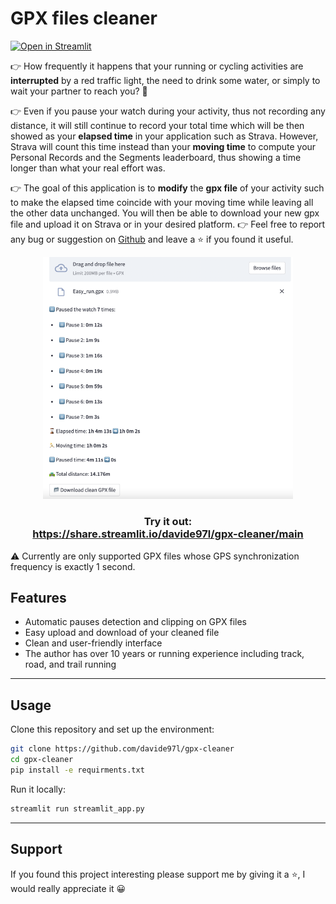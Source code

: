 # GPX files cleaner

[![Open in Streamlit](https://static.streamlit.io/badges/streamlit_badge_black_white.svg)](https://share.streamlit.io/davide97l/gpx-cleaner/main)

👉 How frequently it happens that your running or cycling activities are **interrupted** by a red traffic light,  the need to drink some water, or simply to wait your partner to reach you? 🤔

👉 Even if you pause your watch during your activity, thus not recording any distance, it will still continue to record your total time which will be then showed as your **elapsed time** in your application such as Strava.
However, Strava will count this time instead than your **moving time** to compute your Personal Records and the Segments leaderboard, thus showing a time longer than what your real effort was.


👉 The goal of this application is to **modify** the **gpx file** of your activity such to make the elapsed
 time coincide with your moving time while leaving all the other data unchanged. You will then be able to download your new gpx file and upload it on Strava or in your desired platform.
👉 Feel free to report any bug or suggestion on [Github](https://github.com/davide97l/gpx-cleaner) and leave a ⭐ if you found it useful.

<p align="center">
    <img src="images/example.png" width=400>
</p>

<h3 align="center">
    Try it out: <br>
    <a href="https://share.streamlit.io/davide97l/running-performance-calculator/main">https://share.streamlit.io/davide97l/gpx-cleaner/main</a>
</h3>

⚠️ Currently are only supported GPX files whose GPS synchronization frequency is exactly 1 second.

## Features

- Automatic pauses detection and clipping on GPX files
- Easy upload and download of your cleaned file
- Clean and user-friendly interface
- The author has over 10 years or running experience including track, road, and trail running

---

## Usage

Clone this repository and set up the environment:
```bash
git clone https://github.com/davide97l/gpx-cleaner
cd gpx-cleaner
pip install -e requirments.txt
```
Run it locally:
```bash
streamlit run streamlit_app.py
```

---

## Support
If you found this project interesting please support me by giving it a :star:, I would really appreciate it :grinning:



 
